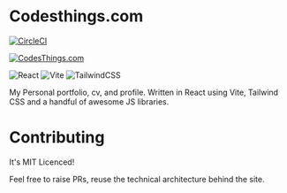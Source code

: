 # Codesthings.com

[![CircleCI](https://img.shields.io/circleci/build/gh/jamescodesthings/jamescodesthings.github.io/main?logo=circleci&style=for-the-badge)](https://circleci.com/gh/jamescodesthings/jamescodesthings.github.io)

[![CodesThings.com](https://img.shields.io/badge/Visit-CodesThings.com-brightgreen?style=for-the-badge)](https://codesthings.com)

![React](https://img.shields.io/badge/react-%2320232a.svg?style=for-the-badge&logo=react&logoColor=%2361DAFB)
![Vite](https://img.shields.io/badge/vite-%23646CFF.svg?style=for-the-badge&logo=vite&logoColor=white)
![TailwindCSS](https://img.shields.io/badge/tailwindcss-%2338B2AC.svg?style=for-the-badge&logo=tailwind-css&logoColor=white)

My Personal portfolio, cv, and profile. Written in React using Vite, Tailwind CSS and a handful of awesome JS libraries.

# Contributing

It's MIT Licenced!

Feel free to raise PRs, reuse the technical architecture behind the site.
